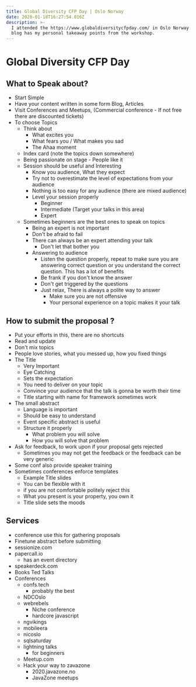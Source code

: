 ```yaml
---
title: Global Diversity CFP Day | Oslo Norway
date: 2020-01-18T16:27:54.016Z
description: >-
  I attended the https://www.globaldiversitycfpday.com/ in Oslo Norway. This
  blog has my personal takeaway points from the workshop.
---
```

# Global Diversity CFP Day

## What to Speak about?

* Start Simple
* Have your content written in some form Blog, Articles
* Visit Conferences and Meetups, (Commercial conference - If not free there are discounted tickets)
* To choose Topics
  * Think about 
    * What excites you
    * What fears you / What makes you sad
    * The Ahaa moment
  * Index card (note the topics down somewhere)
  * Being passionate on stage - People like it
  * Session should be useful and Interesting
    * Know you audience, What they expect
    * Try not to overestimate the level of expectations from your audience 
    * Nothing is too easy for any audience (there are mixed audience)
    * Level your session properly 
      * Beginner
      * Intermediate (Target your talks in this area)
      * Expert
  * Sometimes beginners are the best ones to speak on topics
    * Being an expert is not important 
    * Don't be afraid to fail
    * There can always be an expert attending your talk
      * Don't let that bother you
    * Answering to audience 
      * Listen the question properly, repeat to make sure you are answering correct question or you understand the correct question. This has a lot of benefits
      * Be frank if you don't know the answer
      * Don't get triggered by the questions
      * Just relax, There is always a polite way to answer
        * Make sure you are not offensive
        * Your personal experience on a topic makes it your talk

## How to submit the proposal ?

* Put your efforts in this, there are no shortcuts
* Read and update
* Don't mix topics
* People love stories, what you messed up, how you fixed things 
* The Title
  * Very Important
  * Eye Catching 
  * Sets the expectation
  * You need to deliver on your topic
  * Convince your audience that the talk is gonna be worth their time
  * Title starting with name for framework sometimes work 
* The small abstract 
  * Language is important
  * Should be easy to understand
  * Event specific abstract is useful
  * Structure it properly
    * What problem you will solve
    * How you will solve that problem
* Ask for feedback, to work upon if your proposal gets rejected
  * Sometimes you may not get the feedback or the feedback can be very generic
* Some conf also provide speaker training
* Sometimes conferences enforce templates
  * Example Title slides
  * You can be flexible with it 
  * if you are not comfortable politely reject this 
  * What you present is your property, you own it
  * Title slide sets the moods

## Services 

* conference use this for gathering proposals 
* Finetune abstract before submitting
* sessionize.com
* papercall.io
  * has an event directory
* speakerdeck.com 
* Books
  Ted Talks
* Conferences
  * confs.tech
    * probably the best
  * NDCOslo
  * webrebels 
    * Niche conference
    * hardcore javascript
  * ngvikings
  * mobileera
  * nicoslo
  * sqlsaturday
  * lightning talks
    * for beginners
  * Meetup.com
  * Hack your way to zavazone 
    * 2020.javazone.no 
    * JavaZone meetups
